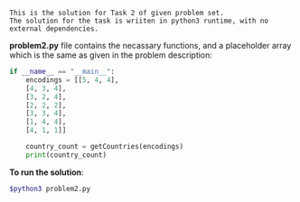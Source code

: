 ```
This is the solution for Task 2 of given problem set.
The solution for the task is wriiten in python3 runtime, with no external dependencies.
```

**problem2.py** file contains the necassary functions, and a placeholder array which is the same as given in the problem description:

```python
if __name__ == "__main__":
	encodings = [[5, 4, 4],   	 
	[4, 3, 4],    
	[3, 2, 4],
	[2, 2, 2],
	[3, 3, 4],
	[1, 4, 4],
	[4, 1, 1]]

	country_count = getCountries(encodings)
	print(country_count)
```

**To run the solution**:
```bash
$python3 problem2.py
```